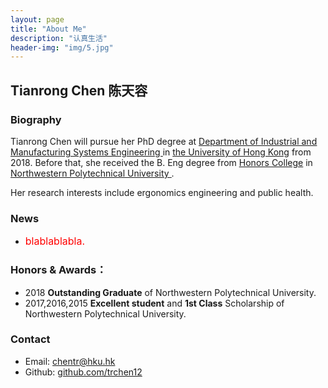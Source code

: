 ```yaml
---
layout: page
title: "About Me"
description: "认真生活"
header-img: "img/5.jpg"
---
```

## Tianrong Chen 陈天容

### Biography
Tianrong Chen will pursue her PhD degree at [<U> Department of Industrial and Manufacturing Systems Engineering </U>](https://www.imse.hku.hk/) in [the University of Hong Kong](https://www.hku.hk/) from 2018. Before that, she received the B. Eng degree from [<U>Honors College</U>](http://honors.nwpu.edu.cn/) in [<U> Northwestern Polytechnical University </U>](http://www.nwpu.edu.cn/). 

Her research interests include ergonomics engineering and public health.

### News
- <font color="red" size="3"> blablablabla.</font>



### Honors & Awards：
-  2018 **Outstanding Graduate** of Northwestern Polytechnical University.
-  2017,2016,2015 **Excellent student** and **1st Class** Scholarship of Northwestern Polytechnical University.

### Contact

- Email: [chentr@hku.hk](mailto:chentr@hku.hk)  
- Github: [github.com/trchen12](https://github.com/trchen12/)

